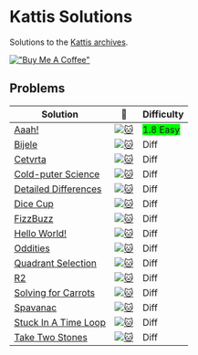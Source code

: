 # Kattis Solutions
Solutions to the [Kattis archives](https://open.kattis.com/).

[!["Buy Me A Coffee"](https://www.buymeacoffee.com/assets/img/custom_images/orange_img.png)](https://www.buymeacoffee.com/7imbitz)

## Problems

| Solution | :link: | Difficulty |
| - | - | - |
| [Aaah!](https://github.com/7imbitz/Kattis-Solutions-Golang/tree/master/src/Aaah!) | [![:cat:](https://open.kattis.com/favicon)](https://open.kattis.com/problems/aaah) | <span style="background-color:#00FF00">1.8 Easy</span> |
| [Bijele](https://github.com/7imbitz/Kattis-Solutions-Golang/tree/master/src/Bijele) | [![:cat:](https://open.kattis.com/favicon)](https://open.kattis.com/problems/bijele) | Diff |
| [Cetvrta](https://github.com/7imbitz/Kattis-Solutions-Golang/tree/master/src/Cetvrta) | [![:cat:](https://open.kattis.com/favicon)](https://open.kattis.com/problems/cetvrta) | Diff |
| [Cold-puter Science](https://github.com/7imbitz/Kattis-Solutions-Golang/tree/master/src/Cold-puter%20Science) | [![:cat:](https://open.kattis.com/favicon)](https://open.kattis.com/problems/cold) | Diff |
| [Detailed Differences](https://github.com/7imbitz/Kattis-Solutions-Golang/tree/master/src/Detailed%20Differences) | [![:cat:](https://open.kattis.com/favicon)](https://open.kattis.com/problems/detaileddifferences) |  Diff |
| [Dice Cup](https://github.com/7imbitz/Kattis-Solutions-Golang/tree/master/src/Dice%20Cup) | [![:cat:](https://open.kattis.com/favicon)](https://open.kattis.com/problems/dicecup) |  Diff |
| [FizzBuzz](https://github.com/7imbitz/Kattis-Solutions-Golang/tree/master/src/FizzBuzz) | [![:cat:](https://open.kattis.com/favicon)](https://open.kattis.com/problems/fizzbuzz) |  Diff |
| [Hello World!](https://github.com/7imbitz/Kattis-Solutions-Golang/tree/master/src/Hello%20World!) | [![:cat:](https://open.kattis.com/favicon)](https://open.kattis.com/problems/hello) |  Diff |
| [Oddities](https://github.com/7imbitz/Kattis-Solutions-Golang/tree/master/src/Oddities) | [![:cat:](https://open.kattis.com/favicon)](https://open.kattis.com/problems/oddities) |  Diff |
| [Quadrant Selection](https://github.com/7imbitz/Kattis-Solutions-Golang/tree/master/src/Quadrant%20Selection) | [![:cat:](https://open.kattis.com/favicon)](https://open.kattis.com/problems/quadrant) |  Diff |
| [R2](https://github.com/7imbitz/Kattis-Solutions-Golang/tree/master/src/R2) | [![:cat:](https://open.kattis.com/favicon)](https://open.kattis.com/problems/r2) |  Diff |
| [Solving for Carrots](https://github.com/7imbitz/Kattis-Solutions-Golang/tree/master/src/Solving%20for%20Carrots) | [![:cat:](https://open.kattis.com/favicon)](https://open.kattis.com/problems/carrots) |  Diff |
| [Spavanac](https://github.com/7imbitz/Kattis-Solutions-Golang/tree/master/src/Spavanac) | [![:cat:](https://open.kattis.com/favicon)](https://open.kattis.com/problems/spavanac) |  Diff |
| [Stuck In A Time Loop](https://github.com/7imbitz/Kattis-Solutions-Golang/tree/master/src/Stuck%20In%20A%20Time%20Loop) | [![:cat:](https://open.kattis.com/favicon)](https://open.kattis.com/problems/timeloop) |  Diff |
| [Take Two Stones](https://github.com/7imbitz/Kattis-Solutions-Golang/tree/master/src/Take%20Two%20Stones) | [![:cat:](https://open.kattis.com/favicon)](https://open.kattis.com/problems/twostones) |  Diff |
